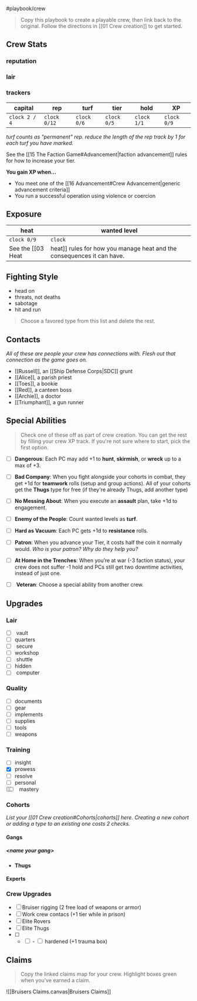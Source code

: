 #playbook/crew
> Copy this playbook to create a playable crew, then link back to the original. Follow the directions in [[01 Crew creation]] to get started.

## Crew Stats

### reputation
### lair

### trackers

| capital       | rep          | turf        | tier        | hold        | XP          |
| ------------- | ------------ | ----------- | ----------- | ----------- | ----------- |
| `clock 2 / 4` | `clock 0/12` | `clock 0/6` | `clock 0/5` | `clock 1/1` | `clock 0/9` |
_turf counts as "permanent" rep. reduce the length of the rep track by 1 for each turf you have marked._

See the [[15 The Faction Game#Advancement|faction advancement]] rules for how to increase your tier.

**You gain XP when...**
- You meet one of the [[16 Advancement#Crew Advancement|generic advancement criteria]]
- You run a successful operation using violence or coercion
## Exposure

| heat        | wanted level |
| ----------- | ------------ |
| `clock 0/9` | `clock`      |
See the [[03 Heat|heat]] rules for how you manage heat and the consequences it can have.
## Fighting Style
- head on
- threats, not deaths
- sabotage
- hit and run

> Choose a favored type from this list and delete the rest.


## Contacts
_All of these are people your crew has connections with. Flesh out that connection as the game goes on._
- [[Russell]], an [[Ship Defense Corps|SDC]] grunt
- [[Alice]], a parish priest
- [[Toes]], a bookie
- [[Red]], a canteen boss
- [[Archie]], a doctor
- [[Triumphant]], a gun runner

## Special Abilities
> Check one of these off as part of crew creation. You can get the rest by filling your crew XP track. If you're not sure where to start, pick the first option.

- [ ] **Dangerous**: Each PC may add +1 to **hunt**, **skirmish**, or **wreck** up to a max of +3.
- [ ] **Bad Company**: When you fight alongside your cohorts in combat, they get +1d for **teamwork** rolls (setup and group actions). All of your cohorts get the **Thugs** type for free (if they're already Thugs, add another type)
- [ ] **No Messing About**: When you execute an **assault** plan, take +1d to engagement.
- [ ] **Enemy of the People**: Count wanted levels as **turf**.
- [ ] **Hard as Vacuum**:  Each PC gets +1d to **resistance** rolls.
- [ ] **Patron**: When you advance your Tier, it costs half the coin it normally would. _Who is your patron? Why do they help you?_
- [ ] **At Home in the Trenches**: When you’re at war (-3 faction status), your crew does not suffer -1 hold and PCs still get two downtime activities, instead of just one.
- [ ] <input type="checkbox"/> **Veteran**: Choose a special ability from another crew.


## Upgrades
### Lair
- [ ] <input type="checkbox"/> vault
- [ ] quarters
- [ ] <input type="checkbox"/> secure
- [ ] workshop
- [ ] <input type="checkbox"/> shuttle
- [ ] hidden
- [ ] <input type="checkbox"/> computer
### Quality
- [ ] documents
- [ ] gear
- [ ] implements
- [ ] supplies
- [ ] tools
- [ ] weapons
### Training
- [ ] insight
- [x] prowess
- [ ] resolve
- [ ] personal
- [ ] <input type="checkbox"/> <input type="checkbox"/> <input type="checkbox"/> mastery
### Cohorts
_List your [[01 Crew creation#Cohorts|cohorts]] here. Creating a new cohort or adding a type to an existing one costs 2 checks._
#### Gangs
##### \<name your gang>
- **Thugs**

#### Experts

### Crew Upgrades
- [ ] Bruiser rigging (2 free load of weapons or armor)
- [ ] Work crew contacs (+1 tier while in prison)
- [ ] Elite Rovers
- [ ] Elite Thugs
- [ ] - <input type="checkbox" /> - <input type="checkbox" /> hardened (+1 trauma box)


## Claims

 > Copy the linked claims map for your crew. Highlight boxes green when you've earned a claim.
 
 ![[Bruisers Claims.canvas|Bruisers Claims]]


